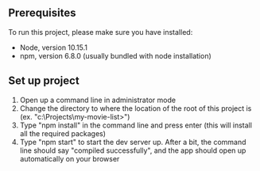 ## Prerequisites

To run this project, please make sure you have installed:

- Node, version 10.15.1
- npm, version 6.8.0 (usually bundled with node installation)

## Set up project

1. Open up a command line in administrator mode
2. Change the directory to where the location of the root of this project is (ex. "c:\Projects\my-movie-list>")
3. Type "npm install" in the command line and press enter (this will install all the required packages)
4. Type "npm start" to start the dev server up. After a bit, the command line should say "compiled successfully", and the app should open up automatically on your browser
